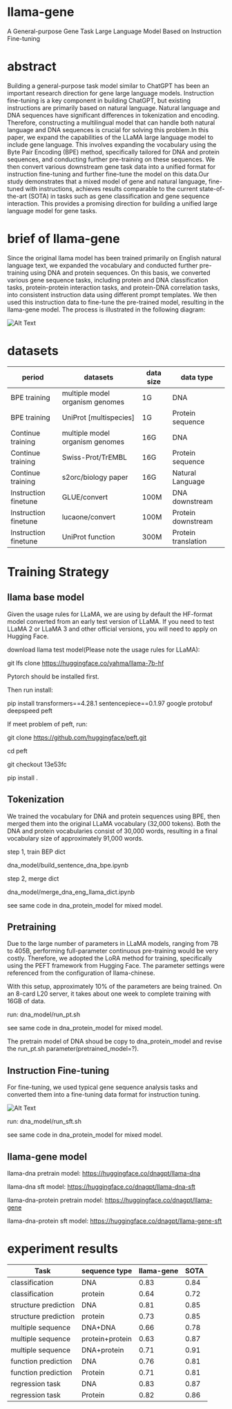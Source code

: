 # llama-gene
A General-purpose Gene Task Large Language Model Based on Instruction Fine-tuning

# abstract
Building a general-purpose task model similar to ChatGPT has been an important research direction for gene large language models. Instruction fine-tuning is a key component in building ChatGPT, but existing instructions are primarily based on natural language. Natural language and DNA sequences have significant differences in tokenization and encoding. Therefore, constructing a multilingual model that can handle both natural language and DNA sequences is crucial for solving this problem.In this paper, we expand the capabilities of the LLaMA large language model to include gene language. This involves expanding the vocabulary using the Byte Pair Encoding (BPE) method, specifically tailored for DNA and protein sequences, and conducting further pre-training on these sequences. We then convert various downstream gene task data into a unified format for instruction fine-tuning and further fine-tune the model on this data.Our study demonstrates that a mixed model of gene and natural language, fine-tuned with instructions, achieves results comparable to the current state-of-the-art (SOTA) in tasks such as gene classification and gene sequence interaction. This provides a promising direction for building a unified large language model for gene tasks.

# brief of llama-gene
Since the original llama model has been trained primarily on English natural language text, we expanded the vocabulary and conducted further pre-training using DNA and protein sequences. On this basis, we converted various gene sequence tasks, including protein and DNA classification tasks, protein-protein interaction tasks, and protein-DNA correlation tasks, into consistent instruction data using different prompt templates. We then used this instruction data to fine-tune the pre-trained model, resulting in the llama-gene model. The process is illustrated in the following diagram:

![Alt Text](./llama-gene.png)

# datasets
| period           | datasets                        | data size | data type         |
|------------------|---------------------------------|-----------|-------------------|
| BPE training     | multiple model organism genomes | 1G        | DNA               |
| BPE training     | UniProt [multispecies]          | 1G        | Protein sequence  |
| Continue training| multiple model organism genomes | 16G       | DNA               |
| Continue training| Swiss-Prot/TrEMBL               | 16G       | Protein sequence  |
| Continue training| s2orc/biology paper             | 16G       | Natural Language  |
| Instruction finetune| GLUE/convert                    | 100M      | DNA downstream    |
| Instruction finetune| lucaone/convert                 | 100M      | Protein downstream|
| Instruction finetune| UniProt function                | 300M      | Protein translation|


# Training Strategy
## llama base model
Given the usage rules for LLaMA, we are using by default the HF-format model converted from an early test version of LLaMA. If you need to test LLaMA 2 or LLaMA 3 and other official versions, you will need to apply on Hugging Face.

download llama test model(Please note the usage rules for LLaMA):

git lfs clone https://huggingface.co/yahma/llama-7b-hf


Pytorch should be installed first.

Then run install:

pip install transformers==4.28.1 sentencepiece==0.1.97 google protobuf deepspeed peft


If  meet problem of peft, run:

git clone https://github.com/huggingface/peft.git

cd peft

git checkout 13e53fc

pip install . 



## Tokenization
We trained the vocabulary for DNA and protein sequences using BPE, then merged them into the original LLaMA vocabulary (32,000 tokens). Both the DNA and protein vocabularies consist of 30,000 words, resulting in a final vocabulary size of approximately 91,000 words.

step 1, train BEP dict

dna_model/build_sentence_dna_bpe.ipynb

step 2, merge dict

dna_model/merge_dna_eng_llama_dict.ipynb

see same code in dna_protein_model for mixed model.


## Pretraining
Due to the large number of parameters in LLaMA models, ranging from 7B to 405B, performing full-parameter continuous pre-training would be very costly. Therefore, we adopted the LoRA method for training, specifically using the PEFT framework from Hugging Face.  The parameter settings were referenced from the configuration of llama-chinese.

With this setup, approximately 10% of the parameters are being trained. On an 8-card L20 server, it takes about one week to complete training with 16GB of data.

run:
dna_model/run_pt.sh

see same code in dna_protein_model for mixed model.

The pretrain model of DNA shoud be copy to dna_protein_model and revise the run_pt.sh parameter(pretrained_model=?).


## Instruction Fine-tuning
For fine-tuning, we used typical gene sequence analysis tasks and converted them into a fine-tuning data format for instruction tuning.

![Alt Text](./sft.png)

run:
dna_model/run_sft.sh

see same code in dna_protein_model for mixed model.

## llama-gene model

llama-dna pretrain model: https://huggingface.co/dnagpt/llama-dna 

llama-dna sft model:  https://huggingface.co/dnagpt/llama-dna-sft

llama-dna-protein pretrain model: https://huggingface.co/dnagpt/llama-gene

llama-dna-protein sft model:  https://huggingface.co/dnagpt/llama-gene-sft


# experiment results

| Task               | sequence type | llama-gene | SOTA |
|--------------------|---------------|------------|------|
| classification     | DNA           | 0.83       | 0.84 |
| classification     | protein       | 0.64       | 0.72 |
| structure prediction | DNA           | 0.81       | 0.85 |
| structure prediction | protein       | 0.73       | 0.85 |
| multiple sequence  | DNA+DNA       | 0.66       | 0.78 |
| multiple sequence  | protein+protein | 0.63       | 0.87 |
| multiple sequence  | DNA+protein   | 0.71       | 0.91 |
| function prediction | DNA           | 0.76       | 0.81 |
| function prediction | Protein       | 0.71       | 0.81 |
| regression task    | DNA           | 0.83       | 0.87 |
| regression task    | Protein       | 0.82       | 0.86 |



